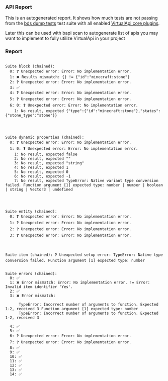 ### API Report

This is an autogenerated report. It shows how much tests are not passing from the [bds dump tests](./libs/va-test/src/suites) test suite with all enabled [VirtualApi core plugins](./packages/core-plugin/).

Later this can be used with bapi scan to autogenerate list of apis you may want to implement to fully utilize VirtualApi in your project

### Report

```

Suite block (chained): 
  0: ❓ Unexpected error: Error: No implementation error.
  1: ❌ Results mismatch: {} != {"id":"minecraft:stone"}
  2: ❓ Unexpected error: Error: No implementation error.
  3: ✅
  4: ❓ Unexpected error: Error: No implementation error.
  5: ❓ Unexpected error: Error: No implementation error.
  6: 0: ❓ Unexpected error: Error: No implementation error.
    1: No result, expected {"type":{"id":"minecraft:stone"},"states":{"stone_type":"stone"}}
    
  


Suite dynamic properties (chained): 
  0: ❓ Unexpected error: Error: No implementation error.
  1: 0: ❓ Unexpected error: Error: No implementation error.
    1: No result, expected false
    2: No result, expected ""
    3: No result, expected "string"
    4: No result, expected 1
    5: No result, expected 0
    6: No result, expected -1
    7: No result, expected TypeError: Native variant type conversion failed. Function argument [1] expected type: number | number | boolean | string | Vector3 | undefined
    
  


Suite entity (chained): 
  0: ❓ Unexpected error: Error: No implementation error.
  1: ❓ Unexpected error: Error: No implementation error.
  2: ❓ Unexpected error: Error: No implementation error.
  3: ❓ Unexpected error: Error: No implementation error.
  


Suite item (chained): ❓ Unexpected setup error: TypeError: Native type conversion failed. Function argument [1] expected type: number


Suite errors (chained): 
  0: ✅
  1: ❌ Error mismatch: Error: No implementation error. != Error: Invalid item identifier 'Yes'.
  2: ✅
  3: ❌ Error mismatch: 
      
      TypeError: Incorrect number of arguments to function. Expected 1-2, received 3 Function argument [1] expected type: number
      TypeError: Incorrect number of arguments to function. Expected 1-2, received 3
      
  4: ✅
  5: ✅
  6: ❓ Unexpected error: Error: No implementation error.
  7: ❓ Unexpected error: Error: No implementation error.
  8: ✅
  9: ✅
  10: ✅
  11: ✅
  12: ✅
  13: ✅
  14: ✅
```